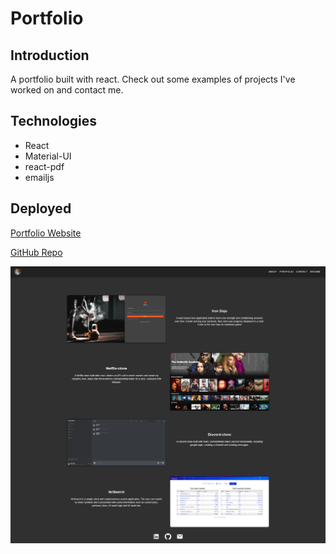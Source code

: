 # Portfolio

## Introduction

A portfolio built with react. Check out some examples of projects I've worked on and contact me.

## Technologies

- React
- Material-UI
- react-pdf
- emailjs

## Deployed

[Portfolio Website](https://bosshogg86.github.io/portfolio/)

[GitHub Repo](https://github.com/bosshogg86/portfolio)

![Screenshot](src/images/portfolio-ss.png)
